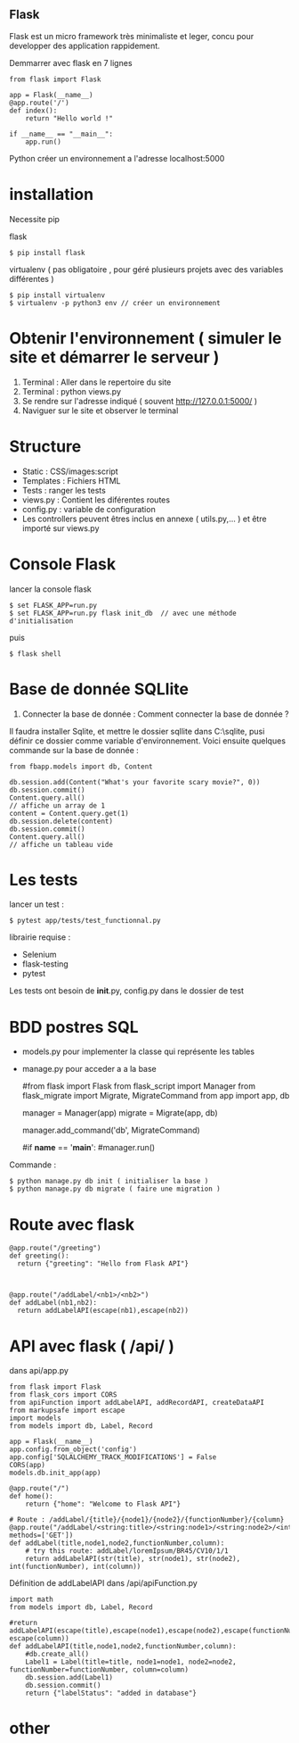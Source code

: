 ## Flask

Flask est un micro framework très minimaliste et leger, concu pour developper des application rappidement.

Demmarrer avec flask en 7 lignes

    from flask import Flask

    app = Flask(__name__)
    @app.route('/')
    def index():
        return "Hello world !"

    if __name__ == "__main__":
        app.run()

Python créer un environnement a l'adresse localhost:5000

installation
===========

Necessite pip

flask

    $ pip install flask

virtualenv ( pas obligatoire ,
pour géré plusieurs projets avec des variables différentes )


    $ pip install virtualenv
    $ virtualenv -p python3 env // créer un environnement

Obtenir l'environnement ( simuler le site et démarrer le serveur )
===========

1. Terminal : Aller dans le repertoire du site
2. Terminal : python views.py
3. Se rendre sur l'adresse indiqué ( souvent http://127.0.0.1:5000/ )
4. Naviguer sur le site et observer le terminal

Structure
===========

- Static : CSS/images:script
- Templates : Fichiers HTML
- Tests : ranger les tests
- views.py : Contient les diférentes routes
- config.py : variable de configuration
- Les controllers peuvent êtres inclus en annexe ( utils.py,... ) et être importé sur views.py


Console Flask
==============

lancer la console flask


    $ set FLASK_APP=run.py
    $ set FLASK_APP=run.py flask init_db  // avec une méthode d'initialisation

puis


    $ flask shell

Base de donnée SQLlite
=======================

1. Connecter la base de donnée :
Comment connecter la base de donnée ?

Il faudra installer Sqlite, et mettre le dossier sqllite dans C:\sqlite, pusi définir ce dossier comme variable d'environnement. Voici ensuite quelques commande sur la base de donnée :


    from fbapp.models import db, Content

    db.session.add(Content("What's your favorite scary movie?", 0))
    db.session.commit()
    Content.query.all()
    // affiche un array de 1
    content = Content.query.get(1)
    db.session.delete(content)
    db.session.commit()
    Content.query.all()
    // affiche un tableau vide

Les tests
=========

lancer un test :


    $ pytest app/tests/test_functionnal.py

librairie requise :
- Selenium
- flask-testing
- pytest

Les tests ont besoin de __init__.py, config.py dans le dossier de test


BDD postres SQL
=================

- models.py pour implementer la classe qui représente les tables
- manage.py pour acceder a a la base



    #from flask import Flask
    from flask_script import Manager
    from flask_migrate import Migrate, MigrateCommand
    from app import app, db


    manager = Manager(app)
    migrate = Migrate(app, db)

    manager.add_command('db', MigrateCommand)

    #if __name__ == '__main__':
        #manager.run()

Commande :


    $ python manage.py db init ( initialiser la base )
    $ python manage.py db migrate ( faire une migration )


Route avec flask
=================


    @app.route("/greeting")
    def greeting():
      return {"greeting": "Hello from Flask API"}



    @app.route("/addLabel/<nb1>/<nb2>")
    def addLabel(nb1,nb2):
      return addLabelAPI(escape(nb1),escape(nb2))


API avec flask ( /api/ )
=================

dans api/app.py


    from flask import Flask
    from flask_cors import CORS
    from apiFunction import addLabelAPI, addRecordAPI, createDataAPI
    from markupsafe import escape
    import models
    from models import db, Label, Record

    app = Flask(__name__)
    app.config.from_object('config')
    app.config['SQLALCHEMY_TRACK_MODIFICATIONS'] = False
    CORS(app)
    models.db.init_app(app)

    @app.route("/")
    def home():
        return {"home": "Welcome to Flask API"}

    # Route : /addLabel/{title}/{node1}/{node2}/{functionNumber}/{column}
    @app.route("/addLabel/<string:title>/<string:node1>/<string:node2>/<int:functionNumber>/<int:column>", methods=['GET'])
    def addLabel(title,node1,node2,functionNumber,column):
        # try this route: addLabel/loremIpsum/BR45/CV10/1/1
        return addLabelAPI(str(title), str(node1), str(node2), int(functionNumber), int(column))

Définition de addLabelAPI dans /api/apiFunction.py


    import math
    from models import db, Label, Record

    #return addLabelAPI(escape(title),escape(node1),escape(node2),escape(functionNumber), escape(column))
    def addLabelAPI(title,node1,node2,functionNumber,column):
        #db.create_all()
        Label1 = Label(title=title, node1=node1, node2=node2, functionNumber=functionNumber, column=column)
        db.session.add(Label1)
        db.session.commit()
        return {"labelStatus": "added in database"}

other
=====
